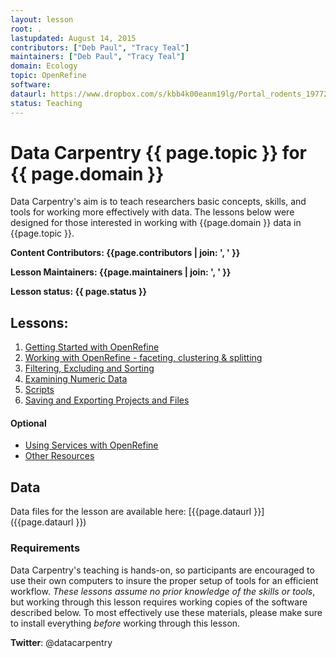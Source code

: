 ```yaml
---
layout: lesson
root: .
lastupdated: August 14, 2015
contributors: ["Deb Paul", "Tracy Teal"]
maintainers: ["Deb Paul", "Tracy Teal"]
domain: Ecology
topic: OpenRefine
software:
dataurl: https://www.dropbox.com/s/kbb4k00eanm19lg/Portal_rodents_19772002_scinameUUIDs.csv?dl=0
status: Teaching
---
```


<!-- USING THIS LESSON TEMPLATE -->
<!-- Lesson specific information is taken from the YAML header at the top of the page -->

<!-- THE LESSON INFORMATION -->


Data Carpentry {{ page.topic }} for {{ page.domain }}
=======

Data Carpentry's aim is to teach researchers basic concepts, skills,
and tools for working more effectively with data.
The lessons below were designed for those interested
in working with {{page.domain }} data in {{page.topic }}.


**Content Contributors: {{page.contributors | join: ', ' }}**


**Lesson Maintainers: {{page.maintainers | join: ', ' }}**


**Lesson status: {{ page.status }}**

<!--
  [Information on Lesson Status Categories]()
-->

<!-- ###### INDEX OF LESSONS ON THIS TOPIC ###### -->

## Lessons:


1. [Getting Started with OpenRefine](00-getting-started.html)
2. [Working with OpenRefine - faceting, clustering & splitting](01-working-with-openrefine.html)
3. [Filtering, Excluding and Sorting](02-filter-exclude-sort.html)
4. [Examining Numeric Data](03-numbers.html)
5. [Scripts](04-scripts.html)
6. [Saving and Exporting Projects and Files](05-save-export.html)

#### Optional
- [Using Services with OpenRefine](06-services.html)
- [Other Resources](07-resources.html)

## Data

Data files for the lesson are available here: [{{page.dataurl }}]({{page.dataurl }})


### Requirements

Data Carpentry's teaching is hands-on, so participants are encouraged to use
their own computers to insure the proper setup of tools for an efficient workflow.
*These lessons assume no prior knowledge of the skills or tools*, but working
through this lesson requires working copies of the software described below.
To most effectively use these materials, please make sure to install everything
*before* working through this lesson.

<p><strong>Twitter</strong>: @datacarpentry
